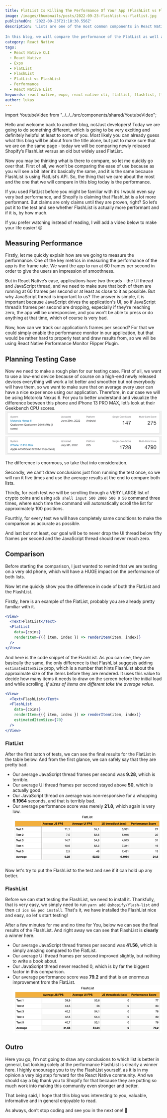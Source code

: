 ```yaml
---
title: FlatList Is Killing The Performance Of Your App (FlashList vs FlatList)
image: /images/thumbnails/posts/2022-09-23-flashlist-vs-flatlist.jpg
publishedOn: '2022-09-23T21:18:30.556Z'
description: 'Lists are one of the most common components in React Native, but the FlatList has always been known for its bad performance as well as being buggy when dealing with large lists. FlashList comes to solve this problem as a fast and performant React Native list.

In this blog, we will compare the performance of the FlatList as well as the FlashList, and see which one is actully more performant.'
category: React Native
tags:
  - React Native CLI
  - React Native
  - Expo
  - FlatList
  - FlashList
  - FlatList vs FlashList
  - Performance
  - React Native List
keywords: react native, expo, react native cli, flatlist, flashlist, flatlist vs flashlist, performance, list performance, react native list, flatlist performance, flashlist performance
author: lukas
---
```


import YoutubeVideo from "../../../src/components/shared/YoutubeVideo";

Hello and welcome back to another blog, notJust developers! Today we are going to do something different, which is going to be very exciting and definitely helpful at least to some of you. Most likely you can already guess what this blog will be about from the title alone, but just to make sure that we are on the same page - today we will be comparing newly released Shopify’s FlashList versus an old but widely used FlatList.

Now you may be thinking what is there to compare, so let me quickly go over that. First of all, we won’t be comparing the ease of use because as you will see a bit later it’s basically the same, and it is the same because FlashList is using FlatList’s API. So, the thing that we care about the most and the one that we will compare in this blog today is the performance.

If you used FlatList before you might be familiar with it’s I would even say very bad performance, and Shopify is claiming that FlashList is a lot more performant. But claims are only claims until they are proven, right? So let’s put it to the test and see whether FlashList is actually more performant and if it is, by how much.

If you prefer watching instead of reading, I will add a video below to make your life easier! 😉
<YoutubeVideo id="1l5Pn4VbnO4" title={frontmatter.title} />

## Measuring Performance

Firstly, let me quickly explain how are we going to measure the performance. One of the key metrics in measuring the performance of the app is the frame rate. We want the app to run at 60 frames per second in order to give the users an impression of smoothness.

But in React Native’s case, applications have two threads - the UI thread and JavaScript thread, and we need to make sure that both of them are running at 60 frames per second or at least as close to it as possible. But why JavaScript thread is important to us? The answer is simple, it is important because JavaScript drives the application's UI, so if JavaScript thread’s frames per second are dropping, especially if they’re reaching zero, the app will be unresponsive, and you won’t be able to press or do anything at that time, which of course is very bad.

Now, how can we track our application’s frames per second? For that we could simply enable the performance monitor in our application, but that would be rather hard to properly test and draw results from, so we will be using React Native Performance Monitor Flipper Plugin.

## Planning Testing Case

Now we need to make a rough plan for our testing case. First of all, we want to use a low-end device because of course on a high-end newly released devices everything will work a lot better and smoother but not everybody will have them, so we want to make sure that on average every user can have a nice experience using our application. Therefore, in our case we will be using Motorola Nexus 6. For you to better understand and visualize the difference between this phone and iPhone 13 PRO MAX, let’s look at their Geekbench CPU scores.
![Motorola Nexus GeekBench Score](./nexus-score.png)
![iPhone 13 Pro Max GeekBench Score](./iphone-13-score.png)

The difference is enormous, so take that into consideration.

Secondly, we can’t draw conclusions just from running the test once, so we will run it five times and use the average results at the end to compare both lists.

Thirdly, for each test we will be scrolling through a VERY LARGE list of crypto coins and using `adb shell input 500 2000 500 0 50` command three times, where each time the command will automatically scroll the list for approximately 100 positions.

Fourthly, for every test we will have completely same conditions to make the comparison as accurate as possible.

And last but not least, our goal will be to never drop the UI thread below fifty frames per second and the JavaScript thread should never reach zero.

## Comparison

Before starting the comparison, I just wanted to remind that we are testing on a very old phone, which will have a HUGE impact on the performance of both lists.

Now let me quickly show you the difference in code of both the FlatList and the FlashList.

Firstly, here is an example of the FlatList, probably you are already pretty familiar with it.

```jsx
<View>
  <Text>FlatList</Text>
  <FlatList
    data={coins}
    renderItem={({ item, index }) => renderItem(item, index)}
  />
</View>
```

And here is the code snippet of the FlashList. As you can see, they are basically the same, the only difference is that FlashList suggests adding `estimatedItemSize` prop, which is a number that hints FlashList about the approximate size of the items before they are rendered. It uses this value to decide how many items it needs to draw on the screen before the initial load and while scrolling.
_If sizes of items are different take the average value._

```jsx
<View>
  <Text>FlashList</Text>
  <FlashList
    data={coins}
    renderItem={({ item, index }) => renderItem(item, index)}
    estimatedItemSize={70}
  />
</View>
```

### FlatList

After the first batch of tests, we can see the final results for the FlatList in the table below. And from the first glance, we can safely say that they are pretty bad.

- Our average JavaScript thread frames per second was **9.28**, which is terrible.
- Our average UI thread frames per second stayed above **50**, which is actually good.
- Our JavaScript thread on average was non-responsive for a whopping **6.1964** seconds, and that is terribly bad.
- Our average performance score was merely **21.8**, which again is very low.
  ![FlatList Results](./flatlist-results.png)

Now let's try to put the FlashList to the test and see if it can hold up any better.

### FlashList

Before we can start testing the FlashList, we need to install it. Thankfully, that is very easy, we simply need to run `yarn add @shopify/flash-list` and then `cd ios && pod install`. That's it, we have installed the FlashList nice and easy, so let's start testing!

After a few minutes for me and no time for You, below we can see the final results of the FlashList. And right away we can see that FlashList is **clearly** a winner here.

- Our average JavaScript thread frames per second was **41.56**, which is simply amazing compared to the FlatList.
- Our average UI thread frames per second improved slightly, but nothing to write a book about.
- Our JavaScript thread never reached 0, which is by far the biggest factor in this comparison.
- Our average performance score was **79.2** and that is an enormous improvement from the FlatList.
  ![FlashList Results](./flashlist-results.png)

## Outro

Here you go, I’m not going to draw any conclusions to which list is better in general, but looking solely at the performance FlashList is clearly a winner here. I highly encourage you to try the FlashList yourself, as it is in my opinion a very big step forward for the React Native community. And we should say a big thank you to Shopify for that because they are putting so much work into making this community even stronger and better.

That being said, I hope that this blog was interesting to you, valuable, informative and in general enjoyable to read.

As always, don’t stop coding and see you in the next one! 👋
